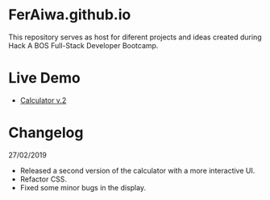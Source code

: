 # FerAiwa.github.io

This repository serves as host for diferent projects and ideas created during Hack A BOS Full-Stack Developer Bootcamp.

# Live Demo
* [Calculator v.2](http://feraiwa.github.io)

 # Changelog
  27/02/2019
 * Released a second version of the calculator with a more interactive UI.
 * Refactor CSS.
 * Fixed some minor bugs in the display.
